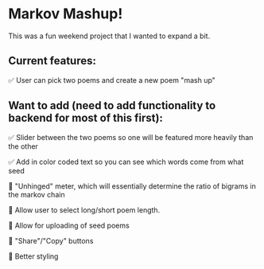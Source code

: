 # Markov Mashup!

This was a fun weekend project that I wanted to expand a bit.

## Current features:

✅ User can pick two poems and create a new poem "mash up"

## Want to add (need to add functionality to backend for most of this first):

✅ Slider between the two poems so one will be featured more heavily than the other

✅ Add in color coded text so you can see which words come from what seed

🔲 "Unhinged" meter, which will essentially determine the ratio of bigrams in the markov chain

🔲 Allow user to select long/short poem length.

🔲 Allow for uploading of seed poems

🔲 "Share"/"Copy" buttons

🔲 Better styling
